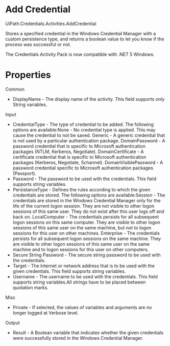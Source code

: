 ﻿# Add Credential

UiPath.Credentials.Activities.AddCredential

Stores a specified credential in the Windows Credential Manager with a custom persistence type, and returns a boolean value to let you know if the process was successful or not.

The Credentials Activity Pack is now compatible with .NET 5 Windows.

# Properties

Common

* DisplayName - The display name of the activity. This field supports only String variables.

Input

* CredentialType - The type of credential to be added. The following options are available:None - No credential type is applied. This may cause the credential to not be saved. Generic - A generic credential that is not used by a particular authentication package. DomainPassword - A password credential that is specific to Microsoft authentication packages (NTLM, Kerberos, Negotiate). DomainCertificate - A certificate credential that is specific to Microsoft authentication packages (Kerberos, Negotiate, Schannel). DomainVisiblePassword - A password credential specific to Microsoft authentication packages (Passport).
* Password - The password to be used with the credentials. This field supports string variables.
* PersistanceType - Defines the rules according to which the given credentials are stored. The following options are available:Session - The credentials are stored in the Windows Credential Manager only for the life of the current logon session. They are not visible to other logon sessions of this same user. They do not exist after this user logs off and back on. LocalComputer - The credentials persists for all subsequent logon sessions on this same computer. They are visible to other logon sessions of this same user on the same machine, but not to logon sessions for this user on other machines. Enterprise - The credentials persists for all subsequent logon sessions on the same machine. They are visible to other logon sessions of this same user on the same machine and to logon sessions for this user on other computers.
* Secure String Password - The secure string password to be used with the credentials.
* Target - The Internet or network address that is to be used with the given credentials. This field supports string variables.
* Username - The username to be used with the credentials. This field supports string variables.All strings have to be placed between quotation marks.

Misc

* Private - If selected, the values of variables and arguments are no longer logged at Verbose level.

Output

* Result - A Boolean variable that indicates whether the given credentials were successfully stored in the Windows Credential Manager.
